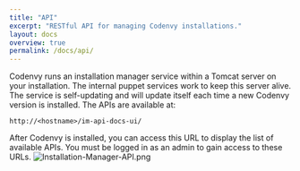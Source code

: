 ```yaml
---
title: "API"
excerpt: "RESTful API for managing Codenvy installations."
layout: docs
overview: true
permalink: /docs/api/
---
```

Codenvy runs an installation manager service within a Tomcat server on your installation. The internal puppet services work to keep this server alive.  The service is self-updating and will update itself each time a new Codenvy version is installed. The APIs are available at:

```text  
http://<hostname>/im-api-docs-ui/
```

After Codenvy is installed, you can access this URL to display the list of available APIs. You must be logged in as an admin to gain access to these URLs.
![Installation-Manager-API.png](/images/Installation-Manager-API.png)
